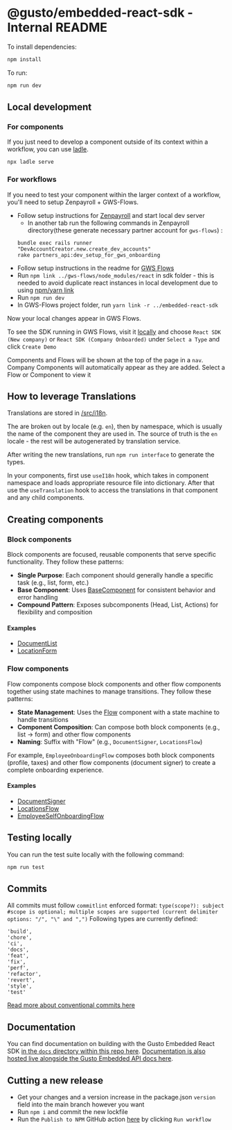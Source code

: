 # @gusto/embedded-react-sdk - Internal README

To install dependencies:

```bash
npm install
```

To run:

```bash
npm run dev
```

## Local development

### For components

If you just need to develop a component outside of its context within a workflow, you can use [ladle](https://ladle.dev/docs/).

```
npx ladle serve
```

### For workflows

If you need to test your component within the larger context of a workflow, you'll need to setup Zenpayroll + GWS-Flows.

- Follow setup instructions for [Zenpayroll](https://github.com/Gusto/zenpayroll) and start local dev server
  - In another tab run the following commands in Zenpayroll directory(these generate necessary partner account for `gws-flows`) :
  ```
  bundle exec rails runner "DevAccountCreator.new.create_dev_accounts"
  rake partners_api:dev_setup_for_gws_onboarding
  ```
- Follow setup instructions in the readme for [GWS Flows](https://github.com/Gusto/gws-flows)
- Run `npm link ../gws-flows/node_modules/react` in sdk folder - this is needed to avoid duplicate react instances in local development due to using [npm/yarn link](https://legacy.reactjs.org/warnings/invalid-hook-call-warning.html)
- Run `npm run dev`
- In GWS-Flows project folder, run `yarn link -r ../embedded-react-sdk`

Now your local changes appear in GWS Flows.

To see the SDK running in GWS Flows, visit it [locally](http://localhost:7777/demos?react_sdk=true) and choose `React SDK (New company)` or `React SDK (Company Onboarded)` under `Select a Type` and click `Create Demo`

Components and Flows will be shown at the top of the page in a `nav`. Company Components will automatically appear as they are added.
Select a Flow or Component to view it

## How to leverage Translations

Translations are stored in [/src/i18n](/src/i18n).

The are broken out by locale (e.g. `en`), then by namespace, which is usually the name of the component they are used in. The source of truth is the `en` locale - the rest will be autogenerated by translation service.

After writing the new translations, run `npm run interface` to generate the types.

In your components, first use `useI18n` hook, which takes in component namespace and loads appropriate resource file into dictionary. After that use the `useTranslation` hook to access the translations in that component and any child components.

## Creating components

### Block components

Block components are focused, reusable components that serve specific functionality. They follow these patterns:

- **Single Purpose**: Each component should generally handle a specific task (e.g., list, form, etc.)
- **Base Component**: Uses [BaseComponent](./src/components/Base/Base.tsx) for consistent behavior and error handling
- **Compound Pattern**: Exposes subcomponents (Head, List, Actions) for flexibility and composition

#### Examples

- [DocumentList](./src/components/Company/DocumentSigner/DocumentList/DocumentList.tsx)
- [LocationForm](./src/components/Company/Locations/LocationForm/LocationForm.tsx)

### Flow components

Flow components compose block components and other flow components together using state machines to manage transitions. They follow these patterns:

- **State Management**: Uses the [Flow](./src/components/Flow/Flow.tsx) component with a state machine to handle transitions
- **Component Composition**: Can compose both block components (e.g., list → form) and other flow components
- **Naming**: Suffix with "Flow" (e.g., `DocumentSigner`, `LocationsFlow`)

For example, `EmployeeOnboardingFlow` composes both block components (profile, taxes) and other flow components (document signer) to create a complete onboarding experience.

#### Examples

- [DocumentSigner](./src/components/Company/DocumentSigner/DocumentSigner.tsx)
- [LocationsFlow](./src/components/Company/Locations/LocationsFlow.tsx)
- [EmployeeSelfOnboardingFlow](./src/components/Flow/EmployeeSelfOnboardingFlow/EmployeeSelfOnboardingFlow.tsx)

## Testing locally

You can run the test suite locally with the following command:

```bash
npm run test
```

## Commits

All commits must follow `commitlint` enforced format: `type(scope?): subject  #scope is optional; multiple scopes are supported (current delimiter options: "/", "\" and ",")`
Following types are currently defined:

```
'build',
'chore',
'ci',
'docs',
'feat',
'fix',
'perf',
'refactor',
'revert',
'style',
'test'
```

[Read more about conventional commits here](https://www.conventionalcommits.org/en/v1.0.0/)

## Documentation

You can find documentation on building with the Gusto Embedded React SDK [in the `docs` directory within this repo here](./docs/01/what-is-the-gep-react-sdk.md). [Documentation is also hosted live alongside the Gusto Embedded API docs here](https://docs.gusto.com/embedded-payroll/docs/what-is-the-gep-react-sdk).

## Cutting a new release

- Get your changes and a version increase in the package.json `version` field into the main branch however you want
- Run `npm i` and commit the new lockfile
- Run the `Publish to NPM` GitHub action [here](https://github.com/Gusto/embedded-react-sdk/actions/workflows/publish.yaml) by clicking `Run workflow`
